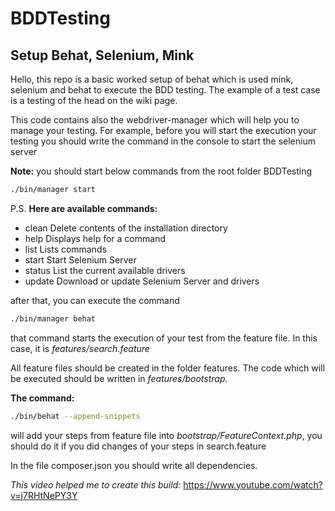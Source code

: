 # BDDTesting
## Setup Behat, Selenium, Mink

Hello, this repo is a basic worked setup of behat which is used mink, selenium and behat to execute the BDD testing. The example of a test case is a testing of the head on the wiki page.

This code contains also the webdriver-manager which will help you to manage your testing. For example, before you will start the execution your testing you should write the command in the console to start the selenium server

**Note:** you should start below commands from the root folder BDDTesting

```bash
./bin/manager start
```
P.S. **Here are available commands:**
* clean   Delete contents of the installation directory
* help    Displays help for a command
* list    Lists commands
* start   Start Selenium Server
* status  List the current available drivers
* update  Download or update Selenium Server and drivers

after that, you can execute the command 
```bash
./bin/manager behat
```
that command starts the execution of your test from the feature file. In this case, it is *features/search.feature*

All feature files should be created in the folder features.
The code which will be executed should be written in *features/bootstrap.*

**The command:**
```bash
./bin/behat --append-snippets
```
will add your steps from feature file into *bootstrap/FeatureContext.php*, you should do it if you did changes of your steps in search.feature

In the file composer.json you should write all dependencies.

*This video helped me to create this build:*
https://www.youtube.com/watch?v=j7RHtNePY3Y